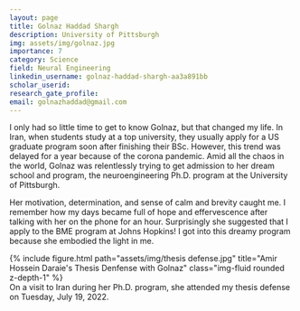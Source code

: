 ```yaml
---
layout: page
title: Golnaz Haddad Shargh
description: University of Pittsburgh
img: assets/img/golnaz.jpg
importance: 7
category: Science
field: Neural Engineering
linkedin_username: golnaz-haddad-shargh-aa3a891bb
scholar_userid: 
research_gate_profile: 
email: golnazhaddad@gmail.com
---
```


I only had so little time to get to know Golnaz, but that changed my life. In Iran, when students study at a top university, they usually apply for a US graduate program soon after finishing their BSc. However, this trend was delayed for a year because of the corona pandemic. Amid all the chaos in the world, Golnaz was relentlessly trying to get admission to her dream school and program, the neuroengineering Ph.D. program at the University of Pittsburgh. 

Her motivation, determination, and sense of calm and brevity caught me. I remember how my days became full of hope and effervescence after talking with her on the phone for an hour. Surprisingly she suggested that I apply to the BME program at Johns Hopkins! I got into this dreamy program because she embodied the light in me. 

<div class="row">
    <div class="col-sm mt-1 mt-md-0">
        {% include figure.html path="assets/img/thesis defense.jpg" title="Amir Hossein Daraie's Thesis Denfense with Golnaz" class="img-fluid rounded z-depth-1" %}
    </div>
</div>
<div class="caption">
    On a visit to Iran during her Ph.D. program, she attended my thesis defense on Tuesday, July 19, 2022.
</div>


